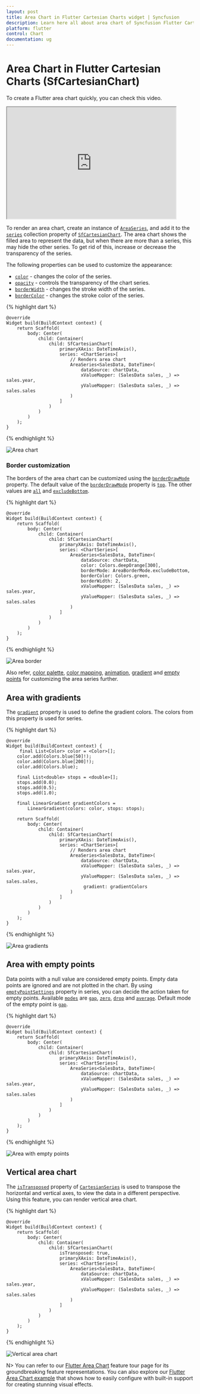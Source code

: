 ```yaml
---
layout: post
title: Area Chart in Flutter Cartesian Charts widget | Syncfusion 
description: Learn here all about area chart of Syncfusion Flutter Cartesian Charts (SfCartesianChart) widget and more.
platform: flutter
control: Chart
documentation: ug
---
```


# Area Chart in Flutter Cartesian Charts (SfCartesianChart)

To create a Flutter area chart quickly, you can check this video.

<style>#flutterAreaChartTutorial{width : 90% !important; height: 300px !important }</style>
<iframe id='flutterAreaChartTutorial' src='https://www.youtube.com/embed/E_odUnOsBtQ'></iframe>

To render an area chart, create an instance of [`AreaSeries`](https://pub.dev/documentation/syncfusion_flutter_charts/latest/charts/AreaSeries-class.html), and add it to the [`series`](https://pub.dev/documentation/syncfusion_flutter_charts/latest/charts/SfCartesianChart/series.html) collection property of [`SfCartesianChart`](https://pub.dev/documentation/syncfusion_flutter_charts/latest/charts/SfCartesianChart/SfCartesianChart.html). The area chart shows the filled area to represent the data, but when there are more than a series, this may hide the other series. To get rid of this, increase or decrease the transparency of the series. 

The following properties can be used to customize the appearance:

* [`color`](https://pub.dev/documentation/syncfusion_flutter_charts/latest/charts/CartesianSeries/color.html) - changes the color of the series.
* [`opacity`](https://pub.dev/documentation/syncfusion_flutter_charts/latest/charts/CartesianSeries/opacity.html) - controls the transparency of the chart series.
* [`borderWidth`](https://pub.dev/documentation/syncfusion_flutter_charts/latest/charts/CartesianSeries/borderWidth.html) - changes the stroke width of the series.
* [`borderColor`](https://pub.dev/documentation/syncfusion_flutter_charts/latest/charts/CartesianSeries/borderColor.html) - changes the stroke color of the series.

{% highlight dart %} 

    @override
    Widget build(BuildContext context) {
        return Scaffold(
            body: Center(
                child: Container(
                    child: SfCartesianChart(
                        primaryXAxis: DateTimeAxis(),
                        series: <ChartSeries>[
                            // Renders area chart
                            AreaSeries<SalesData, DateTime>(
                                dataSource: chartData,
                                xValueMapper: (SalesData sales, _) => sales.year,
                                yValueMapper: (SalesData sales, _) => sales.sales
                            )
                        ]
                    )
                )
            )
        );
    }

{% endhighlight %}

![Area chart](cartesian-chart-types-images/area.jpg)

###	Border customization

The borders of the area chart can be customized using the [`borderDrawMode`](https://pub.dev/documentation/syncfusion_flutter_charts/latest/charts/AreaSeries/borderDrawMode.html) property. The default value of the [`borderDrawMode`](https://pub.dev/documentation/syncfusion_flutter_charts/latest/charts/AreaSeries/borderDrawMode.html) property is [`top`](https://pub.dev/documentation/syncfusion_flutter_charts/latest/charts/BorderDrawMode.html). The other values are [`all`](https://pub.dev/documentation/syncfusion_flutter_charts/latest/charts/BorderDrawMode.html) and [`excludeBottom`](https://pub.dev/documentation/syncfusion_flutter_charts/latest/charts/BorderDrawMode.html).

{% highlight dart %} 

    @override
    Widget build(BuildContext context) {
        return Scaffold(
            body: Center(
                child: Container(
                    child: SfCartesianChart(
                        primaryXAxis: DateTimeAxis(),
                        series: <ChartSeries>[
                            AreaSeries<SalesData, DateTime>(
                                dataSource: chartData,
                                color: Colors.deepOrange[300],
                                borderMode: AreaBorderMode.excludeBottom,
                                borderColor: Colors.green,
                                borderWidth: 2,
                                xValueMapper: (SalesData sales, _) => sales.year,
                                yValueMapper: (SalesData sales, _) => sales.sales
                            )
                        ]
                    )
                )
            )
        );
    }

{% endhighlight %}

![Area border](cartesian-chart-types-images/area_border.jpg)

Also refer, [color palette](./series-customization#color-palette), [color mapping](./series-customization#color-mapping-for-data-points), [animation](./series-customization#animation), [gradient](./series-customization#gradient-fill) and [empty points](./series-customization#empty-points) for customizing the area series further.

## Area with gradients

The [`gradient`](https://pub.dev/documentation/syncfusion_flutter_charts/latest/charts/CartesianSeries/gradient.html) property is used to define the gradient colors. The colors from this property is used for series.


{% highlight dart %} 

    @override
    Widget build(BuildContext context) {
         final List<Color> color = <Color>[];
        color.add(Colors.blue[50]!);
        color.add(Colors.blue[200]!);
        color.add(Colors.blue);

        final List<double> stops = <double>[];
        stops.add(0.0);
        stops.add(0.5);
        stops.add(1.0);

        final LinearGradient gradientColors =
            LinearGradient(colors: color, stops: stops);
        
        return Scaffold(
            body: Center(
                child: Container(
                    child: SfCartesianChart(
                        primaryXAxis: DateTimeAxis(),
                        series: <ChartSeries>[
                            // Renders area chart
                            AreaSeries<SalesData, DateTime>(
                                dataSource: chartData,
                                xValueMapper: (SalesData sales, _) => sales.year,
                                yValueMapper: (SalesData sales, _) => sales.sales,
                                 gradient: gradientColors
                            )
                        ]
                    )
                )
            )
        );
    }

{% endhighlight %}

![Area gradients](cartesian-chart-types-images/area_gradient.png)

## Area with empty points

Data points with a null value are considered empty points. Empty data points are ignored and are not plotted in the chart. By using [`emptyPointSettings`](https://pub.dev/documentation/syncfusion_flutter_charts/latest/charts/CartesianSeries/emptyPointSettings.html) property in series, you can decide the action taken for empty points. Available [`modes`](https://pub.dev/documentation/syncfusion_flutter_charts/latest/charts/EmptyPointMode.html) are [`gap`](https://pub.dev/documentation/syncfusion_flutter_charts/latest/charts/EmptyPointMode.html), [`zero`](https://pub.dev/documentation/syncfusion_flutter_charts/latest/charts/EmptyPointMode.html), [`drop`](https://pub.dev/documentation/syncfusion_flutter_charts/latest/charts/EmptyPointMode.html) and [`average`](https://pub.dev/documentation/syncfusion_flutter_charts/latest/charts/EmptyPointMode.html). Default mode of the empty point is [`gap`](https://pub.dev/documentation/syncfusion_flutter_charts/latest/charts/EmptyPointMode.html).

{% highlight dart %} 

    @override
    Widget build(BuildContext context) {
        return Scaffold(
            body: Center(
                child: Container(
                    child: SfCartesianChart(
                        primaryXAxis: DateTimeAxis(),
                        series: <ChartSeries>[
                            AreaSeries<SalesData, DateTime>(
                                dataSource: chartData,
                                xValueMapper: (SalesData sales, _) => sales.year,
                                yValueMapper: (SalesData sales, _) => sales.sales
                            )
                        ]
                    )
                )
            )
        );
    }

{% endhighlight %}

![Area with empty points](cartesian-chart-types-images/area_emptypoints.png)



## Vertical area chart

The [`isTransposed`](https://pub.dev/documentation/syncfusion_flutter_charts/latest/charts/SfCartesianChart/isTransposed.html) property of [`CartesianSeries`](https://pub.dev/documentation/syncfusion_flutter_charts/latest/charts/CartesianSeries-class.html) is used to transpose the horizontal and vertical axes, to view the data in a different perspective. Using this feature, you can render vertical area chart.

{% highlight dart %} 

    @override
    Widget build(BuildContext context) {
        return Scaffold(
            body: Center(
                child: Container(
                    child: SfCartesianChart(
                        isTransposed: true,
                        primaryXAxis: DateTimeAxis(),
                        series: <ChartSeries>[
                            AreaSeries<SalesData, DateTime>(
                                dataSource: chartData,
                                xValueMapper: (SalesData sales, _) => sales.year,
                                yValueMapper: (SalesData sales, _) => sales.sales
                            )
                        ]
                    )
                )
            )
        );
    }

{% endhighlight %}

![Vertical area chart](cartesian-chart-types-images/vertical_area.png)

N> You can refer to our [Flutter Area Chart](https://www.syncfusion.com/flutter-widgets/flutter-charts/chart-types/area-chart) feature tour page for its groundbreaking feature representations. You can also explore our [Flutter Area Chart example](https://flutter.syncfusion.com/#/cartesian-charts/chart-types/area/default-area-chart) that shows how to easily configure with built-in support for creating stunning visual effects.